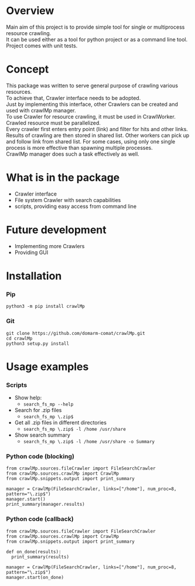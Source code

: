 # Overview #

Main aim of this project is to provide simple tool for single or multiprocess resource crawling.  
It can be used either as a tool for python project or as a command line tool.  
Project comes with unit tests. 

# Concept #

This package was written to serve general purpose of crawling various resources.  
To achieve that, Crawler interface needs to be adopted.  
Just by implementing this interface, other Crawlers can be created and used with crawlMp manager.  
To use Crawler for resource crawling, it must be used in CrawlWorker.  
Crawled resource must be parallelized.  
Every crawler first enters entry point (link) and filter for hits and other links.  
Results of crawling are then stored in shared list.
Other workers can pick up and follow link from shared list.
For some cases, using only one single process is more effective than spawning multiple processes.  
CrawlMp manager does such a task effectively as well.  

# What is in the package #

- Crawler interface
- File system Crawler with search capabilities
- scripts, providing easy access from command line 

# Future development #

- Implementing more Crawlers
- Providing GUI

# Installation #

### Pip ###
`python3 -m pip install crawlMp`

### Git ###
`git clone https://github.com/domarm-comat/crawlMp.git`  
`cd crawlMp`  
`python3 setup.py install`  

# Usage examples #

### Scripts ###

* Show help:
  * `search_fs_mp --help`
* Search for .zip files
  * `search_fs_mp \.zip$`
* Get all .zip files in different directories
  * `search_fs_mp \.zip$ -l /home /usr/share`
* Show search summary
  * `search_fs_mp \.zip$ -l /home /usr/share -o Summary`

### Python code (blocking) ###

```
from crawlMp.sources.fileCrawler import FileSearchCrawler
from crawlMp.sources.crawlMp import CrawlMp
from crawlMp.snippets.output import print_summary

manager = CrawlMp(FileSearchCrawler, links=["/home"], num_proc=8, pattern="\.zip$")
manager.start()
print_summary(manager.results)
```

### Python code (callback) ###

```
from crawlMp.sources.fileCrawler import FileSearchCrawler
from crawlMp.sources.crawlMp import CrawlMp
from crawlMp.snippets.output import print_summary

def on_done(results):
  print_summary(results)

manager = CrawlMp(FileSearchCrawler, links=["/home"], num_proc=8, pattern="\.zip$")
manager.start(on_done)
```
